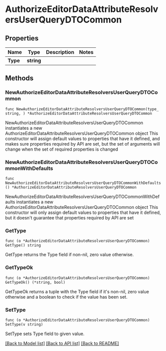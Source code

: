 # AuthorizeEditorDataAttributeResolversUserQueryDTOCommon

## Properties

Name | Type | Description | Notes
------------ | ------------- | ------------- | -------------
**Type** | **string** |  | 

## Methods

### NewAuthorizeEditorDataAttributeResolversUserQueryDTOCommon

`func NewAuthorizeEditorDataAttributeResolversUserQueryDTOCommon(type_ string, ) *AuthorizeEditorDataAttributeResolversUserQueryDTOCommon`

NewAuthorizeEditorDataAttributeResolversUserQueryDTOCommon instantiates a new AuthorizeEditorDataAttributeResolversUserQueryDTOCommon object
This constructor will assign default values to properties that have it defined,
and makes sure properties required by API are set, but the set of arguments
will change when the set of required properties is changed

### NewAuthorizeEditorDataAttributeResolversUserQueryDTOCommonWithDefaults

`func NewAuthorizeEditorDataAttributeResolversUserQueryDTOCommonWithDefaults() *AuthorizeEditorDataAttributeResolversUserQueryDTOCommon`

NewAuthorizeEditorDataAttributeResolversUserQueryDTOCommonWithDefaults instantiates a new AuthorizeEditorDataAttributeResolversUserQueryDTOCommon object
This constructor will only assign default values to properties that have it defined,
but it doesn't guarantee that properties required by API are set

### GetType

`func (o *AuthorizeEditorDataAttributeResolversUserQueryDTOCommon) GetType() string`

GetType returns the Type field if non-nil, zero value otherwise.

### GetTypeOk

`func (o *AuthorizeEditorDataAttributeResolversUserQueryDTOCommon) GetTypeOk() (*string, bool)`

GetTypeOk returns a tuple with the Type field if it's non-nil, zero value otherwise
and a boolean to check if the value has been set.

### SetType

`func (o *AuthorizeEditorDataAttributeResolversUserQueryDTOCommon) SetType(v string)`

SetType sets Type field to given value.



[[Back to Model list]](../README.md#documentation-for-models) [[Back to API list]](../README.md#documentation-for-api-endpoints) [[Back to README]](../README.md)


